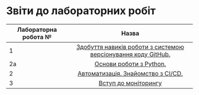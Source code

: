 # Звіти до лабораторних робіт
| Лабораторна робота № | Назва |
| ------------- |:------------------:| 
| 1 |  [ Здобуття навиків роботи з системою версіонування коду GitHub. ](https://github.com/Mykhailo-lakus/Mykhailo_Lakus_IK-31/tree/master/lab_1)  |
| 2a |  [ Основи роботи з Python. ](https://github.com/Mykhailo-lakus/Mykhailo_Lakus_IK-31/tree/master/lab_2a)  |
| 2 |  [ Автоматизація. Знайомство з CI/CD. ](https://github.com/Mykhailo-lakus/Mykhailo_Lakus_IK-31/tree/master/lab_2)  |
| 3 |  [ Вступ до моніторингу ](https://github.com/Mykhailo-lakus/Mykhailo_Lakus_IK-31/tree/master/lab_3)   |
